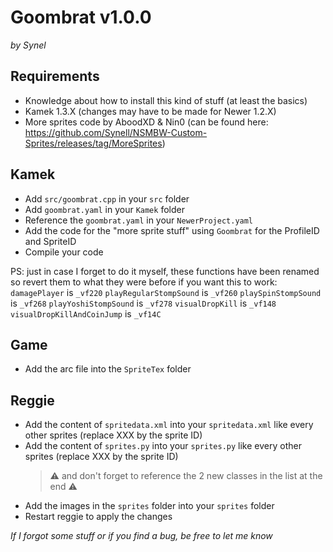 # Goombrat v1.0.0
*by Synel*


## Requirements
- Knowledge about how to install this kind of stuff (at least the basics)
- Kamek 1.3.X (changes may have to be made for Newer 1.2.X)
- More sprites code by AboodXD & Nin0 (can be found here: https://github.com/Synell/NSMBW-Custom-Sprites/releases/tag/MoreSprites)


## Kamek
- Add `src/goombrat.cpp` in your `src` folder
- Add `goombrat.yaml` in your `Kamek` folder
- Reference the `goombrat.yaml` in your `NewerProject.yaml`
- Add the code for the "more sprite stuff" using `Goombrat` for the ProfileID and SpriteID
- Compile your code

PS: just in case I forget to do it myself, these functions have been renamed so revert them to what they were before if you want this to work:
`damagePlayer` is `_vf220`
`playRegularStompSound` is `_vf260`
`playSpinStompSound` is `_vf268`
`playYoshiStompSound` is `_vf278`
`visualDropKill` is `_vf148`
`visualDropKillAndCoinJump` is `_vf14C`


## Game
- Add the arc file into the `SpriteTex` folder


## Reggie
- Add the content of `spritedata.xml` into your `spritedata.xml` like every other sprites (replace XXX by the sprite ID)
- Add the content of `sprites.py` into your `sprites.py` like every other sprites (replace XXX by the sprite ID)
	> ⚠️ and don't forget to reference the 2 new classes in the list at the end ⚠️
- Add the images in the `sprites` folder into your `sprites` folder
- Restart reggie to apply the changes


*If I forgot some stuff or if you find a bug, be free to let me know*
